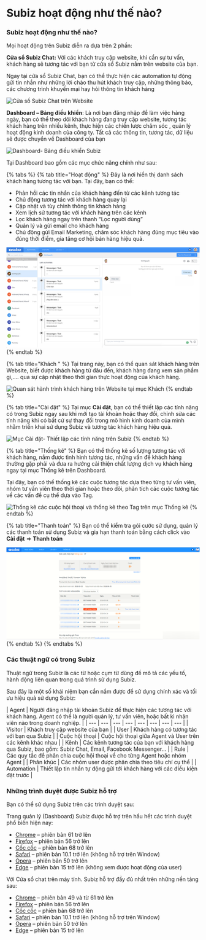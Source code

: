 # Subiz hoạt động như thế nào?

### Subiz hoạt động như thế nào?

Mọi hoạt động trên Subiz diễn ra dựa trên 2 phần:

**Cửa sổ Subiz Chat:** Với các khách truy cập website, khi cần sự tư vấn, khách hàng sẽ tương tác với bạn từ cửa sổ Subiz nằm trên website của bạn.

Ngay tại cửa sổ Subiz Chat, bạn có thể thực hiện các automation tự động gửi tin nhắn như những lời chào thu hút khách truy cập, những thông báo, các chương trình khuyến mại hay hỏi thông tin khách hàng

![C&#x1EED;a s&#x1ED1; Subiz Chat tr&#xEA;n Website](https://lh3.googleusercontent.com/7M5mGw28b_Bxw4egoojpNn7gWaNZjxlzKcEhPviQ6oGxETvtrIiVBfMWKVUmHMXcZ2fz5OLb2i05SzaR0gC6AN6gOfQWhSv-x91XFCFYPYUUyn3KJnAnaxJ9IBcIc2jfkzw12ul4)

**Dashboard – Bảng điều khiển**: Là nơi bạn đăng nhập để làm việc hàng ngày, bạn có thể theo dõi khách hàng đang truy cập website, tương tác khách hàng trên nhiều kênh, thực hiện các chiến lược chăm sóc , quản lý hoạt động kinh doanh của công ty. Tất cả các thông tin, tương tác, dữ liệu sẽ được chuyển về Dashboard của bạn

![Dashboard- B&#x1EA3;ng &#x111;i&#x1EC1;u khi&#x1EC3;n Subiz](https://lh5.googleusercontent.com/UVwvIoClWKiTqzfkJtAqsfVc0Qs6NJu3R3uUqcMpehEzho75SIWhGWMatGAoMTiAqiCkgQQJ03guoipbBQiRv5L6bjKlwv6t0FDnh1I8MlExj4_MPpsPaZuDU3Je1zlqM3BrSxDd)

Tại Dashboard bao gồm các mục chức năng chính như sau:

{% tabs %}
{% tab title="Hoạt động" %}
Đây là nơi hiển thị danh sách khách hàng tương tác với bạn. Tại đây, bạn có thể:

* Phản hồi các tin nhắn của khách hàng đến từ các kênh tương tác
* Chủ động tương tác với khách hàng quay lại
* Cập nhật và tùy chỉnh thông tin khách hàng
* Xem lịch sử tương tác với khách hàng trên các kênh
* Lọc khách hàng ngay trên thanh “Lọc người dùng” 
* Quản lý và gửi email cho khách hàng
* Chủ động gửi Email Marketing, chăm sóc khách hàng đúng mục tiêu vào đúng thời điểm, gia tăng cơ hội bán hàng hiệu quả.

![Danh s&#xE1;ch kh&#xE1;ch h&#xE0;ng t&#x1B0;&#x1A1;ng t&#xE1;c &#x111;&#x1B0;&#x1EE3;c hi&#x1EC3;n th&#x1ECB; tr&#xEA;n m&#x1EE5;c Ho&#x1EA1;t &#x111;&#x1ED9;ng](../../.gitbook/assets/subiz_messenger2.jpg)
{% endtab %}

{% tab title="Khách " %}
Tại trang này, bạn có thể quan sát khách hàng trên Website, biết được khách hàng từ đâu đến, khách hàng đang xem sản phẩm gì,.... qua sự cập nhật theo thời gian thực hoạt động của khách hàng. 

![Quan s&#xE1;t h&#xE0;nh tr&#xEC;nh kh&#xE1;ch h&#xE0;ng tr&#xEA;n Website t&#x1EA1;i m&#x1EE5;c Kh&#xE1;ch](https://lh5.googleusercontent.com/GR26TxtguDwlfd8xKzQs8bDcfx3XvTH30bsHvZgQH7Q-gUwKh0ee-3ZNSfqxdC3gkSqts2P1L7DyE-QEEVXUDT2tCAWKKDZNB6WRD0ymcdRmtQV9Zlib-hC0U1XZwKWOO9GA7xC2)
{% endtab %}

{% tab title="Cài đặt" %}
Tại mục **Cài đặt**, bạn có thể thiết lập các tính năng có trong Subiz ngay sau khi mới tạo tài khoản hoặc thay đổi, chỉnh sửa các tính năng khi có bất cứ sự thay đổi trong mô hình kinh doanh của mình nhằm triển khai sử dụng Subiz và tương tác khách hàng hiệu quả.

![M&#x1EE5;c C&#xE0;i &#x111;&#x1EB7;t- Thi&#x1EBF;t l&#x1EAD;p c&#xE1;c t&#xED;nh n&#x103;ng tr&#xEA;n Subiz](https://lh6.googleusercontent.com/Uo2dVWCRoOgzHGERvhgv05Hx4tZAdGRawKJCM1_ksp4yxFNJC5bVdsvLehvqcQnRqguZP6R4eLwDs29_jtE5VMPhGjRTNi1arU2g5gpwlUEpt-JQEk9sHMeTw3VR4SRAi5ie_RP-)
{% endtab %}

{% tab title="Thống kê" %}
Bạn có thể thống kê số lượng tương tác với khách hàng, nắm được tình hình tương tác, những vấn đề khách hàng thường gặp phải và đưa ra hướng cải thiện chất lượng dịch vụ khách hàng ngay tại mục Thống kê trên Dashboard. 

Tại đây, bạn có thể thống kê các cuộc tương tác dựa theo từng tư vấn viên, nhóm tư vấn viên theo thời gian hoặc theo dõi, phân tích các cuộc tương tác về các vấn đề cụ thể dựa vào Tag.

![Th&#x1ED1;ng k&#xEA; c&#xE1;c cu&#x1ED9;c h&#x1ED9;i tho&#x1EA1;i v&#xE0; th&#x1ED1;ng k&#xEA; theo Tag tr&#xEA;n m&#x1EE5;c Th&#x1ED1;ng k&#xEA;](https://lh5.googleusercontent.com/aDTSDiWS14Qtu8D2mMVN0eg2ku3TTXpDya7Jfn2npzU7jJEmGOQZMoSyPQWDcGkNdLycu7P0mdarOKr1shpKb1nwslpbALXrEbZPt-2lRWIchX0anDUNRM5PcTj1Q_eH0POz4OpR)
{% endtab %}

{% tab title="Thanh toán" %}
Bạn có thể kiểm tra gói cước sử dụng, quản lý các thanh toán sử dụng Subiz và gia hạn thanh toán bằng cách click vào **Cài đặt** =&gt; **Thanh toán**

![Qu&#x1EA3;n l&#xFD; v&#xE0; gia h&#x1EA1;n g&#xF3;i c&#x1B0;&#x1EDB;c s&#x1EED; d&#x1EE5;ng t&#x1EA1;i m&#x1EE5;c Thanh to&#xE1;n](../../.gitbook/assets/screenshot_48.png)
{% endtab %}
{% endtabs %}

### **Các thuật ngữ có trong Subiz**

Thuật ngữ trong Subiz là các từ hoặc cụm từ dùng đề mô tả các yếu tố, hành động liên quan trong quá trình sử dụng Subiz.

Sau đây là một số khái niệm bạn cần nắm được để sử dụng chính xác và tối ưu hiệu quả sử dụng Subiz:

| Agent | Người đăng nhập tài khoản Subiz để thực hiện các tương tác với khách hàng. Agent có thể là người quản lý, tư vấn viên, hoặc bất kì nhân viên nào trong doanh nghiệp. |
| --- | --- | --- | --- | --- | --- | --- | --- |
| Visitor | Khách truy cập website của bạn |
| User | Khách  hàng có tương tác với bạn qua Subiz |
| Cuộc hội thoại | Cuộc hội thoại giữa Agent và User trên các kênh khác nhau |
| Kênh | Các kênh tương tác của bạn với khách hàng qua Subiz, bao gồm: Subiz Chat, Email, Facebook Messenger… |
| Rule | Các quy tắc để phân chia cuộc hội thoại về cho từng Agent hoặc nhóm Agent |
| Phân khúc | Các nhóm user được phân chia theo tiêu chí cụ thể |
| Automation | Thiết lập tin nhắn tự động gửi tới khách hàng với các điều kiện đặt trước |

### Những trình duyệt được Subiz hỗ trợ

Bạn có thể sử dụng Subiz trên các trình duyệt sau:

Trang quản lý \(Dashboard\) Subiz được hỗ trợ trên hầu hết các trình duyệt phổ biến hiện nay:

* ​[Chrome](http://www.google.com/chrome/) – phiên bản 61 trở lên
* ​[Firefox](http://www.firefox.com/) – phiên bản 56 trở lên
* ​[Cốc cốc](https://coccoc.com/vi/en) – phiên bản 68 trở lên
* ​[Safari](http://www.apple.com/safari/) – phiên bản 10.1 trở lên \(không hỗ trợ trên Window\)
* ​[Opera](https://www.opera.com/) – phiên bản 50 trở lên
* ​[Edge](https://www.microsoft.com/en-us/windows/microsoft-edge) – phiên bản 15 trở lên \(không xem được hoạt động của user\)

Với Cửa sổ chat trên máy tính. Subiz hỗ trợ đầy đủ nhất trên những nền tảng sau:

* ​[Chrome](http://www.google.com/chrome/) – phiên bản 49 và từ 61 trở lên
* ​[Firefox](http://www.firefox.com/) – phiên bản 56 trở lên
* ​[Cốc cốc](https://coccoc.com/vi/en) – phiên bản 68 trở lên
* ​[Safari](http://www.apple.com/safari/) – phiên bản 10.1 trở lên \(không hỗ trợ trên Window\)
* ​[Opera](https://www.opera.com/) – phiên bản 50 trở lên
* ​[Edge](https://www.microsoft.com/en-us/windows/microsoft-edge) – phiên bản 15 trở lên

